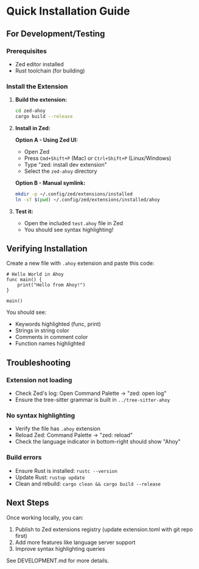 # Quick Installation Guide

## For Development/Testing

### Prerequisites
- Zed editor installed
- Rust toolchain (for building)

### Install the Extension

1. **Build the extension:**
   ```bash
   cd zed-ahoy
   cargo build --release
   ```

2. **Install in Zed:**
   
   **Option A - Using Zed UI:**
   - Open Zed
   - Press `Cmd+Shift+P` (Mac) or `Ctrl+Shift+P` (Linux/Windows)
   - Type "zed: install dev extension"
   - Select the `zed-ahoy` directory

   **Option B - Manual symlink:**
   ```bash
   mkdir -p ~/.config/zed/extensions/installed
   ln -sf $(pwd) ~/.config/zed/extensions/installed/ahoy
   ```

3. **Test it:**
   - Open the included `test.ahoy` file in Zed
   - You should see syntax highlighting!

## Verifying Installation

Create a new file with `.ahoy` extension and paste this code:

```ahoy
# Hello World in Ahoy
func main() {
    print("Hello from Ahoy!")
}

main()
```

You should see:
- Keywords highlighted (func, print)
- Strings in string color
- Comments in comment color
- Function names highlighted

## Troubleshooting

### Extension not loading
- Check Zed's log: Open Command Palette → "zed: open log"
- Ensure the tree-sitter grammar is built in `../tree-sitter-ahoy`

### No syntax highlighting
- Verify the file has `.ahoy` extension
- Reload Zed: Command Palette → "zed: reload"
- Check the language indicator in bottom-right should show "Ahoy"

### Build errors
- Ensure Rust is installed: `rustc --version`
- Update Rust: `rustup update`
- Clean and rebuild: `cargo clean && cargo build --release`

## Next Steps

Once working locally, you can:
1. Publish to Zed extensions registry (update extension.toml with git repo first)
2. Add more features like language server support
3. Improve syntax highlighting queries

See DEVELOPMENT.md for more details.
